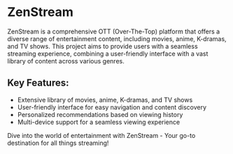 # ZenStream

ZenStream is a comprehensive OTT (Over-The-Top) platform that offers a diverse range of entertainment content, including movies, anime, K-dramas, and TV shows. This project aims to provide users with a seamless streaming experience, combining a user-friendly interface with a vast library of content across various genres.

## Key Features:
- Extensive library of movies, anime, K-dramas, and TV shows
- User-friendly interface for easy navigation and content discovery
- Personalized recommendations based on viewing history
- Multi-device support for a seamless viewing experience

Dive into the world of entertainment with ZenStream - Your go-to destination for all things streaming!
